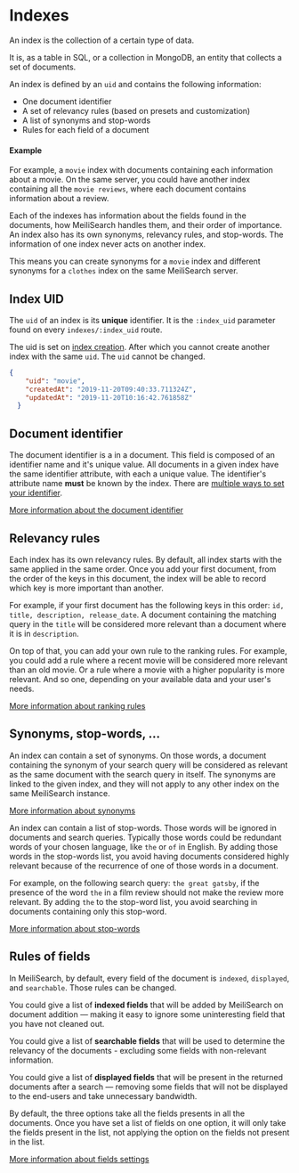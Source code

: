 # Indexes

An index is the collection of a certain type of data.

It is, as a table in SQL, or a collection in MongoDB, an entity that collects a set of documents.

An index is defined by an `uid` and contains the following information:
- One document identifier <glossary word="attribute"/>
- A set of relevancy rules (based on presets and customization)
- A list of synonyms and stop-words
- Rules for each field of a document


#### Example

For example, a `movie` index with documents containing each information about a movie. On the same server, you could have another index containing all the `movie reviews`, where each document contains information about a review.

Each of the indexes has information about the fields found in the documents, how MeiliSearch handles them, and their order of importance. An index also has its own synonyms, relevancy rules, and stop-words. The information of one index never acts on another index.

This means you can create synonyms for a `movie` index and different synonyms for a `clothes` index on the same MeiliSearch server.

## Index UID

The `uid` of an index is its **unique** identifier. It is the `:index_uid` parameter found on every `indexes/:index_uid` route.

The uid is set on [index creation](/references/indexes.md#create-an-index). After which you cannot create another index with the same `uid`.
The `uid` cannot be changed.


```json
{
    "uid": "movie",
    "createdAt": "2019-11-20T09:40:33.711324Z",
    "updatedAt": "2019-11-20T10:16:42.761858Z"
  }
```

## Document identifier

The document identifier is a <glossary word="field" /> in a document. This field is composed of an identifier <glossary word="attribute"/> name and it's unique value. All documents in a given index have the same identifier attribute, with each a unique value. The identifier's attribute name **must** be known by the index. There are [multiple ways to set your identifier](/guides/main_concepts/documents.md#setting-the-identifier).

[More information about the document identifier](/guides/main_concepts/documents.md#identifier)

## Relevancy rules

Each index has its own relevancy rules. By default, all index starts with the same <glossary word="ranking rules"/> applied in the same order. Once you add your first document, from the order of the keys in this document, the index will be able to record which key is more important than another.

For example, if your first document has the following keys in this order: `id, title, description, release_date`. A document containing the matching query in the `title` will be considered more relevant than a document where it is in `description`.

On top of that, you can add your own rule to the ranking rules. For example, you could add a rule where a recent movie will be considered more relevant than an old movie. Or a rule where a movie with a higher popularity is more relevant. And so one, depending on your available data and your user's needs.

[More information about ranking rules](/guides/main_concepts/relevancy.md)

## Synonyms, stop-words, ...

An index can contain a set of synonyms. On those words, a document containing the synonym of your search query will be considered as relevant as the same document with the search query in itself. The synonyms are linked to the given index, and they will not apply to any other index on the same MeiliSearch instance.

[More information about synonyms](/guides/advanced_guides/synonyms.md)

An index can contain a list of stop-words. Those words will be ignored in documents and search queries. Typically those words could be redundant words of your chosen language, like `the` or `of` in English.
By adding those words in the stop-words list, you avoid having documents considered highly relevant because of the recurrence of one of those words in a document.

For example, on the following search query: `the great gatsby`, if the presence of the word `the` in a film review should not make the review more relevant. By adding `the` to the stop-word list, you avoid searching in documents containing only this stop-word.

[More information about stop-words](/guides/advanced_guides/stop_words.md)

## Rules of fields

In MeiliSearch, by default, every field of the document is `indexed`, `displayed`, and `searchable`. Those rules can be changed.

You could give a list of **indexed fields** that will be added by MeiliSearch on document addition — making it easy to ignore some uninteresting field that you have not cleaned out.

You could give a list of **searchable fields** that will be used to determine the relevancy of the documents - excluding some fields with non-relevant information.

You could give a list of **displayed fields** that will be present in the returned documents after a search — removing some fields that will not be displayed to the end-users and take unnecessary bandwidth.

By default, the three options take all the fields presents in all the documents. Once you have set a list of fields on one option, it will only take the fields present in the list, not applying the option on the fields not present in the list.

[More information about fields settings](/guides/main_concepts/indexes.md)<Badge text="soon" type="warn"/>
